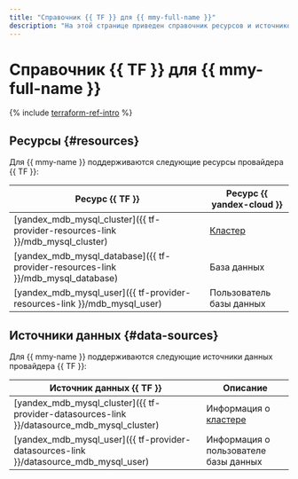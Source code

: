 ```yaml
---
title: "Справочник {{ TF }} для {{ mmy-full-name }}"
description: "На этой странице приведен справочник ресурсов и источников данных провайдера {{ TF }}, которые поддерживаются для сервиса {{ mmy-name }}."
---
```


# Справочник {{ TF }} для {{ mmy-full-name }}

{% include [terraform-ref-intro](../_includes/terraform-ref-intro.md) %}

## Ресурсы {#resources}

Для {{ mmy-name }} поддерживаются следующие ресурсы провайдера {{ TF }}:

| **Ресурс {{ TF }}** | **Ресурс {{ yandex-cloud }}** |
| --- | --- |
| [yandex_mdb_mysql_cluster]({{ tf-provider-resources-link }}/mdb_mysql_cluster) | [Кластер](concepts/index.md) |
| [yandex_mdb_mysql_database]({{ tf-provider-resources-link }}/mdb_mysql_database) | База данных |
| [yandex_mdb_mysql_user]({{ tf-provider-resources-link }}/mdb_mysql_user) | Пользователь базы данных |

## Источники данных {#data-sources}

Для {{ mmy-name }} поддерживаются следующие источники данных провайдера {{ TF }}:

| **Источник данных {{ TF }}** | **Описание** |
| --- | --- |
| [yandex_mdb_mysql_cluster]({{ tf-provider-datasources-link }}/datasource_mdb_mysql_cluster) | Информация о [кластере](./concepts/index.md) |
| [yandex_mdb_mysql_user]({{ tf-provider-datasources-link }}/datasource_mdb_mysql_user) | Информация о пользователе базы данных |